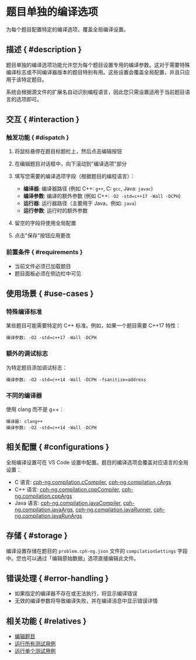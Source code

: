 # 题目单独的编译选项

为每个题目配置特定的编译选项，覆盖全局编译设置。

## 描述 { #description }

题目单独的编译选项功能允许您为每个题目设置专用的编译参数。这对于需要特殊编译标志或不同编译器版本的题目特别有用。这些设置会覆盖全局配置，并且只应用于该特定题目。

系统会根据源文件的扩展名自动识别编程语言，因此您只需设置适用于当前题目语言的选项即可。

## 交互 { #interaction }

### 触发功能 { #dispatch }

1. 将鼠标悬停在题目标题栏上，然后点击编辑按钮
2. 在编辑题目对话框中，向下滚动到"编译选项"部分
3. 填写您需要的编译选项字段（根据题目的编程语言）：
   - **编译器**: 编译器路径 (例如 C++: `g++`, C: `gcc`, Java: `javac`)
   - **编译参数**: 编译的额外参数 (例如 C++: `-O2 -std=c++17 -Wall -DCPH`)
   - **运行器**: 运行器路径（主要用于 Java，例如: `java`）
   - **运行参数**: 运行时的额外参数

4. 留空的字段将使用全局配置
5. 点击"保存"按钮应用更改

### 前置条件 { #requirements }

- 当前文件必须已加载题目
- 题目面板必须在侧边栏中可见

## 使用场景 { #use-cases }

### 特殊编译标准

某些题目可能需要特定的 C++ 标准。例如，如果一个题目需要 C++17 特性：

```
编译参数: -O2 -std=c++17 -Wall -DCPH
```

### 额外的调试标志

为特定题目添加调试标志：

```
编译参数: -O2 -std=c++14 -Wall -DCPH -fsanitize=address
```

### 不同的编译器

使用 clang 而不是 g++：

```
编译器: clang++
编译参数: -O2 -std=c++14 -Wall -DCPH
```

## 相关配置 { #configurations }

全局编译设置可在 VS Code 设置中配置。题目的编译选项会覆盖对应语言的全局设置：

- C 语言: [cph-ng.compilation.cCompiler](../configuration/compilation.md#cCompiler), [cph-ng.compilation.cArgs](../configuration/compilation.md#cArgs)
- C++ 语言: [cph-ng.compilation.cppCompiler](../configuration/compilation.md#cppCompiler), [cph-ng.compilation.cppArgs](../configuration/compilation.md#cppArgs)
- Java 语言: [cph-ng.compilation.javaCompiler](../configuration/compilation.md#javaCompiler), [cph-ng.compilation.javaArgs](../configuration/compilation.md#javaArgs), [cph-ng.compilation.javaRunner](../configuration/compilation.md#javaRunner), [cph-ng.compilation.javaRunArgs](../configuration/compilation.md#javaRunArgs)

## 存储 { #storage }

编译设置存储在题目的 `problem.cph-ng.json` 文件的 `compilationSettings` 字段中。您也可以通过「编辑原始数据」选项直接编辑此文件。

## 错误处理 { #error-handling }

- 如果指定的编译器不存在或无法执行，将显示编译错误
- 无效的编译参数将导致编译失败，并在编译消息中显示错误详情

## 相关功能 { #relatives }

- [编辑题目](edit-problem.md)
- [运行所有测试用例](run-all-tests.md)
- [运行单个测试用例](run-single-test.md)
